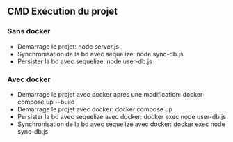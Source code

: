## CMD Exécution du projet

### Sans docker
- Demarrage le projet: node server.js
- Synchronisation de la bd avec sequelize: node sync-db.js
- Persister la bd avec sequelize: node user-db.js

### Avec docker
- Demarrage le projet avec docker après une modification: docker-compose up --build
- Demarrage le projet avec docker: docker compose up
- Persister la bd avec sequelize avec docker: docker exec node user-db.js
- Synchronisation de la bd avec sequelize avec docker: docker exec node sync-db.js